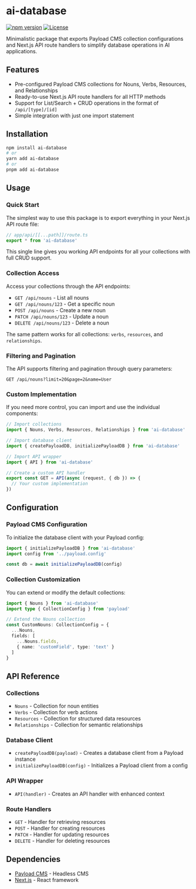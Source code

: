 # ai-database

[![npm version](https://img.shields.io/npm/v/ai-database.svg)](https://www.npmjs.com/package/ai-database)
[![License](https://img.shields.io/npm/l/ai-database.svg)](https://github.com/drivly/primitives.org.ai/blob/main/packages/ai-database/LICENSE)

Minimalistic package that exports Payload CMS collection configurations and Next.js API route handlers to simplify database operations in AI applications.

## Features

- Pre-configured Payload CMS collections for Nouns, Verbs, Resources, and Relationships
- Ready-to-use Next.js API route handlers for all HTTP methods
- Support for List/Search + CRUD operations in the format of `/api/[type]/[id]`
- Simple integration with just one import statement

## Installation

```bash
npm install ai-database
# or
yarn add ai-database
# or
pnpm add ai-database
```

## Usage

### Quick Start

The simplest way to use this package is to export everything in your Next.js API route file:

```typescript
// app/api/[[...path]]/route.ts
export * from 'ai-database'
```

This single line gives you working API endpoints for all your collections with full CRUD support.

### Collection Access

Access your collections through the API endpoints:

- `GET /api/nouns` - List all nouns
- `GET /api/nouns/123` - Get a specific noun
- `POST /api/nouns` - Create a new noun
- `PATCH /api/nouns/123` - Update a noun
- `DELETE /api/nouns/123` - Delete a noun

The same pattern works for all collections: `verbs`, `resources`, and `relationships`.

### Filtering and Pagination

The API supports filtering and pagination through query parameters:

```
GET /api/nouns?limit=20&page=2&name=User
```

### Custom Implementation

If you need more control, you can import and use the individual components:

```typescript
// Import collections
import { Nouns, Verbs, Resources, Relationships } from 'ai-database'

// Import database client
import { createPayloadDB, initializePayloadDB } from 'ai-database'

// Import API wrapper
import { API } from 'ai-database'

// Create a custom API handler
export const GET = API(async (request, { db }) => {
  // Your custom implementation
})
```

## Configuration

### Payload CMS Configuration

To initialize the database client with your Payload config:

```typescript
import { initializePayloadDB } from 'ai-database'
import config from '../payload.config'

const db = await initializePayloadDB(config)
```

### Collection Customization

You can extend or modify the default collections:

```typescript
import { Nouns } from 'ai-database'
import type { CollectionConfig } from 'payload'

// Extend the Nouns collection
const CustomNouns: CollectionConfig = {
  ...Nouns,
  fields: [
    ...Nouns.fields,
    { name: 'customField', type: 'text' }
  ]
}
```

## API Reference

### Collections

- `Nouns` - Collection for noun entities
- `Verbs` - Collection for verb actions
- `Resources` - Collection for structured data resources
- `Relationships` - Collection for semantic relationships

### Database Client

- `createPayloadDB(payload)` - Creates a database client from a Payload instance
- `initializePayloadDB(config)` - Initializes a Payload client from a config

### API Wrapper

- `API(handler)` - Creates an API handler with enhanced context

### Route Handlers

- `GET` - Handler for retrieving resources
- `POST` - Handler for creating resources
- `PATCH` - Handler for updating resources
- `DELETE` - Handler for deleting resources

## Dependencies

- [Payload CMS](https://payloadcms.com/) - Headless CMS
- [Next.js](https://nextjs.org/) - React framework
